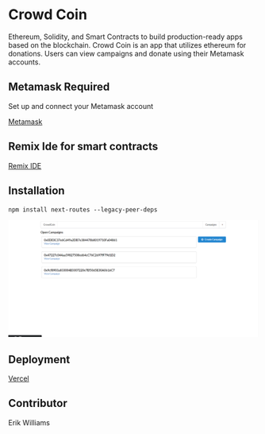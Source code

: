 # Crowd Coin

 Ethereum, Solidity, and Smart Contracts to build production-ready apps based on the blockchain. Crowd Coin is an app that utilizes ethereum for donations. Users can view campaigns and donate using their Metamask accounts.
 
 ## Metamask Required
 
 Set up and connect your Metamask account
 
 [Metamask](https://metamask.io/)
 
 ## Remix Ide for smart contracts
 
 [Remix IDE](https://remix-project.org/)
 
 ## Installation
 
 ```
 npm install next-routes --legacy-peer-deps
 
 ```
 
 ![Screenshot](kick.png)
 
 ## Deployment
 
 [Vercel](https://ethreum-kickstart-10bxba6he-epw80.vercel.app/)
 
 ## Contributor
 Erik Williams
